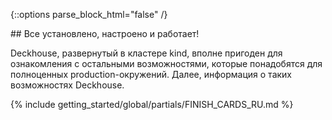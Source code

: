 <script type="text/javascript" src='{% javascript_asset_tag getting-started %}[_assets/js/getting-started.js]{% endjavascript_asset_tag %}'></script>
<script type="text/javascript" src='{% javascript_asset_tag getting-started-finish %}[_assets/js/getting-started-finish.js]{% endjavascript_asset_tag %}'></script>
<script type="text/javascript" src='{% javascript_asset_tag bcrypt %}[_assets/js/bcrypt.js]{% endjavascript_asset_tag %}'></script>

{::options parse_block_html="false" /}

<div markdown="1">
## Все установлено, настроено и работает!

Deckhouse, развернутый в кластере kind, вполне пригоден для ознакомления с остальными возможностями, которые понадобятся для полноценных production-окружений. Далее, информация о таких возможностях Deckhouse.

{% include getting_started/global/partials/FINISH_CARDS_RU.md %}
